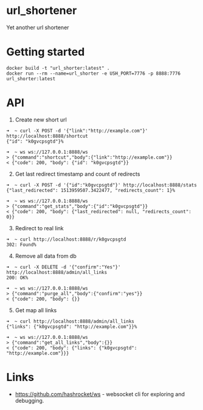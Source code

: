# url_shortener
Yet another url shortener

# Getting started
```
docker build -t "url_shorter:latest" .
docker run --rm --name=url_shorter -e USH_PORT=7776 -p 8888:7776 url_shorter:latest
```

# API
1. Create new short url
```
➜  ~ curl -X POST -d '{"link":"http://example.com"}' http://localhost:8888/shortcut
{"id": "k0gvcpsgtd"}% 
```
```
➜  ~ ws ws://127.0.0.1:8888/ws
> {"command":"shortcut","body":{"link":"http://example.com"}}
< {"code": 200, "body": {"id": "k0gvcpsgtd"}}
```
2. Get last redirect timestamp and count of redirects
```
➜  ~ curl -X POST -d '{"id":"k0gvcpsgtd"}' http://localhost:8888/stats
{"last_redirected": 1513959507.3422477, "redirects_count": 1}%  
```
```
➜  ~ ws ws://127.0.0.1:8888/ws
> {"command":"get_stats","body":{"id":"k0gvcpsgtd"}}
< {"code": 200, "body": {"last_redirected": null, "redirects_count": 0}}
```
3. Redirect to real link
```
➜  ~ curl http://localhost:8888/r/k0gvcpsgtd
302: Found% 
```
4. Remove all data from db
```
➜  ~ curl -X DELETE -d '{"confirm":"Yes"}' http://localhost:8888/admin/all_links
200: OK%
```
```
➜  ~ ws ws://127.0.0.1:8888/ws
> {"command":"purge_all","body":{"confirm":"yes"}}
< {"code": 200, "body": {}}

```
5. Get map all links
```
➜  ~ curl http://localhost:8888/admin/all_links
{"links": {"k0gvcpsgtd": "http://example.com"}}%
```
```
➜  ~ ws ws://127.0.0.1:8888/ws
> {"command":"get_all_links","body":{}}
< {"code": 200, "body": {"links": {"k0gvcpsgtd": "http://example.com"}}}
```

# Links
* https://github.com/hashrocket/ws - websocket cli for exploring and debugging.  